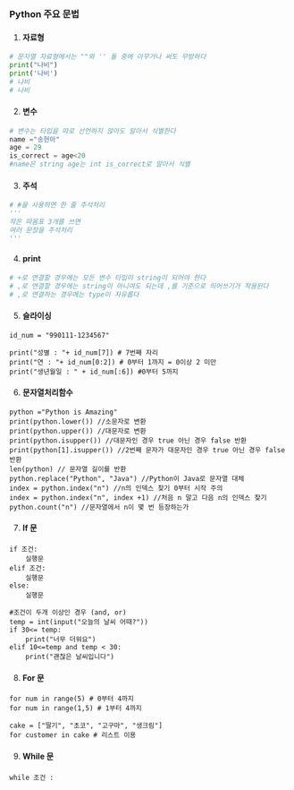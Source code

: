 ### Python 주요 문법

1. #### 자료형

```python
# 문자열 자료형에서는 ""와 '' 둘 중에 아무거나 써도 무방하다
print("나비")
print('나비')
# 나비
# 나비
```

2. #### 변수

```python
# 변수는 타입을 따로 선언하지 않아도 알아서 식별한다
name ="송현아"
age = 29
is_correct = age<20
#name은 string age는 int is_correct로 알아서 식별
```

3. #### 주석

```python
# #을 사용하면 한 줄 주석처리
'''
작은 따옴표 3개를 쓰면
여러 문장을 주석처리
'''
```

4. #### print 

```python
# +로 연결할 경우에는 모든 변수 타입이 string이 되어야 한다
# ,로 연결할 경우에는 string이 아니여도 되는데 ,를 기준으로 띄어쓰기가 적용된다
# ,로 연결하는 경우에는 type이 자유롭다
```

5. #### 슬라이싱

```
id_num = "990111-1234567"

print("성별 : "+ id_num[7]) # 7번째 자리
print("연 : "+ id_num[0:2]) # 0부터 1까지 = 0이상 2 미만
print("생년월일 : " + id_num[:6]) #0부터 5까지
```

6. #### 문자열처리함수

```
python ="Python is Amazing"
print(python.lower()) //소문자로 변환
print(python.upper()) //대문자로 변환
print(python.isupper()) //대문자인 경우 true 아닌 경우 false 반환
print(python[1].isupper()) //2번째 문자가 대문자인 경우 true 아닌 경우 false 반환
len(python) // 문자열 길이를 반환
python.replace("Python", "Java") //Python이 Java로 문자열 대체
index = python.index("n") //n의 인덱스 찾기 0부터 시작 주의 
index = python.index("n", index +1) //처음 n 말고 다음 n의 인덱스 찾기
python.count("n") //문자열에서 n이 몇 번 등장하는가
```

7. #### **If 문**

```
if 조건:
	실행문
elif 조건:
	실행문
else:
	실행문	
	
#조건이 두개 이상인 경우 (and, or)
temp = int(input("오늘의 날씨 어때?"))
if 30<= temp:
	print("너무 더워요")
elif 10<=temp and temp < 30:
	print("괜찮은 날씨입니다")
```

8. #### For 문

```
for num in range(5) # 0부터 4까지
for num in range(1,5) # 1부터 4까지

cake = ["딸기", "초코", "고구마", "생크림"]
for customer in cake # 리스트 이용
```



9. #### While 문

```
while 조건 :
```



